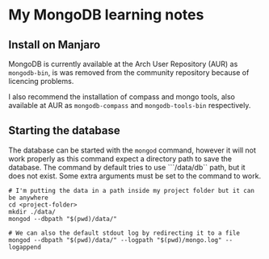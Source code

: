 # My MongoDB learning notes

## Install on Manjaro

MongoDB is currently available at the Arch User Repository (AUR) as ```mongodb-bin```, is was removed from the community repository because of licencing problems.

I also recommend the installation of compass and mongo tools, also available at AUR as ```mongodb-compass``` and ```mongodb-tools-bin``` respectively.


## Starting the database

The database can be started with the ```mongod``` command, however it will not work properly as this command expect a directory path to save the database. The command by default tries to use ```/data/db`` path, but it does not exist. Some extra arguments must be set to the command to work.

```shell
# I'm putting the data in a path inside my project folder but it can be anywhere
cd <project-folder>
mkdir ./data/
mongod --dbpath "$(pwd)/data/"

# We can also the default stdout log by redirecting it to a file
mongod --dbpath "$(pwd)/data/" --logpath "$(pwd)/mongo.log" --logappend
```